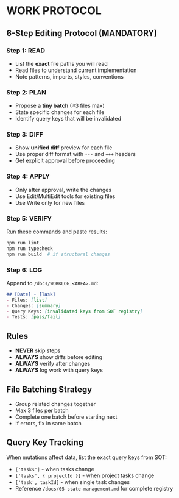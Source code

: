 # WORK PROTOCOL

## 6-Step Editing Protocol (MANDATORY)

### Step 1: READ
- List the **exact** file paths you will read
- Read files to understand current implementation
- Note patterns, imports, styles, conventions

### Step 2: PLAN
- Propose a **tiny batch** (≤3 files max)
- State specific changes for each file
- Identify query keys that will be invalidated

### Step 3: DIFF
- Show **unified diff** preview for each file
- Use proper diff format with `---` and `+++` headers
- Get explicit approval before proceeding

### Step 4: APPLY
- Only after approval, write the changes
- Use Edit/MultiEdit tools for existing files
- Use Write only for new files

### Step 5: VERIFY
Run these commands and paste results:
```bash
npm run lint
npm run typecheck
npm run build  # if structural changes
```

### Step 6: LOG
Append to `/docs/WORKLOG_<AREA>.md`:
```markdown
## [Date] - [Task]
- Files: [list]
- Changes: [summary]
- Query Keys: [invalidated keys from SOT registry]
- Tests: [pass/fail]
```

## Rules
- **NEVER** skip steps
- **ALWAYS** show diffs before editing
- **ALWAYS** verify after changes
- **ALWAYS** log work with query keys

## File Batching Strategy
- Group related changes together
- Max 3 files per batch
- Complete one batch before starting next
- If errors, fix in same batch

## Query Key Tracking
When mutations affect data, list the exact query keys from SOT:
- `['tasks']` - when tasks change
- `['tasks', { projectId }]` - when project tasks change
- `['task', taskId]` - when single task changes
- Reference `/docs/05-state-management.md` for complete registry